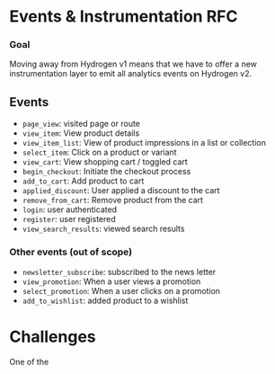 # Events & Instrumentation RFC

### Goal
Moving away from Hydrogen v1 means that we have to offer a new instrumentation layer to emit all analytics events on Hydrogen v2.

## Events
- `page_view`: visited page or route
- `view_item`: View product details
- `view_item_list`: View of product impressions in a list or collection
- `select_item`: Click on a product or variant
- `view_cart`: View shopping cart / toggled cart
- `begin_checkout`: Initiate the checkout process
- `add_to_cart`: Add product to cart
- `applied_discount`: User applied a discount to the cart
- `remove_from_cart`: Remove product from the cart
- `login`: user authenticated
- `register`: user registered
- `view_search_results`: viewed search results

### Other events (out of scope)
- `newsletter_subscribe`: subscribed to the news letter
- `view_promotion`: When a user views a promotion
- `select_promotion`: When a user clicks on a promotion
- `add_to_wishlist`: added product to a wishlist

# Challenges
One of the
